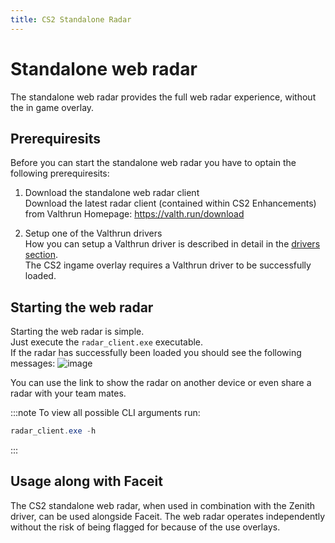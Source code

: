 ```yaml
---
title: CS2 Standalone Radar
---
```


# Standalone web radar

The standalone web radar provides the full web radar experience, without the in game overlay.

## Prerequiresits

Before you can start the standalone web radar you have to optain the following prerequiresits:

1. Download the standalone web radar client  
   Download the latest radar client (contained within CS2 Enhancements) from Valthrun Homepage:
   https://valth.run/download

2. Setup one of the Valthrun drivers  
   How you can setup a Valthrun driver is described in detail in the [drivers section](../../../drivers/implementation/).  
   The CS2 ingame overlay requires a Valthrun driver to be successfully loaded.

## Starting the web radar

Starting the web radar is simple.  
Just execute the `radar_client.exe` executable.  
If the radar has successfully been loaded you should see the following messages:
![image](@site/docs/_media/screenshot_standalone_web_radar_started.png)

You can use the link to show the radar on another device or even share a radar with your team mates.

:::note
To view all possible CLI arguments run:

```ps1
radar_client.exe -h
```

:::

## Usage along with Faceit

The CS2 standalone web radar, when used in combination with the Zenith driver, can be used alongside Faceit.
The web radar operates independently without the risk of being flagged for because of the use overlays.
